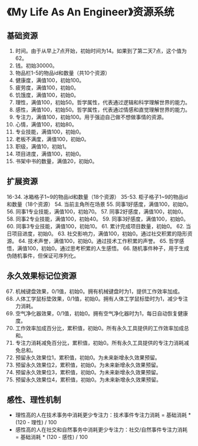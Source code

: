 # 《My Life As An Engineer》资源系统

## 基础资源
1. 时间。由于从早上7点开始，初始时间为14。如果到了第二天7点，这个值为62。
2. 钱。初始30000。
3. 物品栏1-5的物品id和数量（共10个资源）
4. 健康度，满值100，初始100。
5. 疲劳度，满值100，初始0。
6. 饥饿度，满值100，初始0。
7. 理性，满值100，初始50。哲学属性，代表通过逻辑和科学理解世界的能力。
8. 感性，满值100，初始50。哲学属性，代表通过情感和直觉理解世界的能力。
9. 专注力，满值100，初始100。用于强迫自己做不想做事情的资源。
10. 心情，满值100，初始80。
11. 专业技能，满值100，初始0。
12. 老板不满度，满值100，初始0。
13. 职级，满值10，初始1。
14. 项目进度，满值100，初始0。
15. 书架中书的数量，满值20，初始0。

## 扩展资源
16-34. 冰箱格子1~9的物品id和数量（18个资源）
35-53. 柜子格子1~9的物品id和数量（18个资源）
54. 当前主角所在场景
55. 同事1好感度，满值100，初始0。
56. 同事1专业技能，满值100，初始70。
57. 同事2好感度，满值100，初始0。
58. 同事2专业技能，满值100，初始40。
59. 同事3好感度，满值100，初始0。
60. 同事3专业技能，满值100，初始10。
61. 累计完成项目数量，初始0。
62. 当日项目进度，初始0。
63. 社交影响力，满值100，初始0。通过社交积累的隐形资源。
64. 技术声誉，满值100，初始0。通过技术工作积累的声誉。
65. 哲学感悟，满值100，初始0。通过思考积累的人生感悟。
66. 随机事件种子，用于生成伪随机事件，但保证可序列化。

## 永久效果标记位资源
67. 机械键盘效果，0/1值，初始0。拥有机械键盘时为1，提供工作效率加成。
68. 人体工学鼠标垫效果，0/1值，初始0。拥有人体工学鼠标垫时为1，减少专注力消耗。
69. 空气净化器效果，0/1值，初始0。拥有空气净化器时为1，每日自动恢复健康度。
70. 工作效率加成百分比，累积值，初始0。所有永久工具提供的工作效率加成总和。
71. 专注力消耗减免百分比，累积值，初始0。所有永久工具提供的专注力消耗减免总和。
72. 预留永久效果位1，累积值，初始0。为未来新增永久效果预留。
73. 预留永久效果位2，累积值，初始0。为未来新增永久效果预留。
74. 预留永久效果位3，累积值，初始0。为未来新增永久效果预留。
75. 预留永久效果位4，累积值，初始0。为未来新增永久效果预留。

## 感性、理性机制
- 理性高的人在技术事务中消耗更少专注力：技术事件专注力消耗 = 基础消耗 * (120 - 理性) / 100
- 感性高的人在社交和自然事务中消耗更少专注力：社交/自然事件专注力消耗 = 基础消耗 * (120 - 感性) / 100 